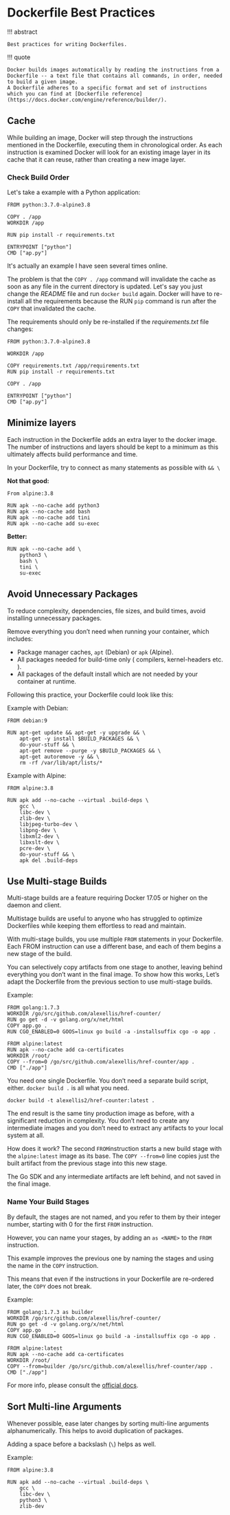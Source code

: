 # Dockerfile Best Practices

!!! abstract

    Best practices for writing Dockerfiles.

!!! quote

    Docker builds images automatically by reading the instructions from a Dockerfile -- a text file that contains all commands, in order, needed to build a given image.
    A Dockerfile adheres to a specific format and set of instructions which you can find at [Dockerfile reference](https://docs.docker.com/engine/reference/builder/).

## Cache

While building an image, Docker will step through the instructions mentioned in the Dockerfile, executing them in chronological order.
As each instruction is examined Docker will look for an existing image layer in its cache that it can reuse, rather than creating a new image layer.

### Check Build Order

Let's take a example with a Python application:

``` docker
FROM python:3.7.0-alpine3.8

COPY . /app
WORKDIR /app

RUN pip install -r requirements.txt

ENTRYPOINT ["python"]
CMD ["ap.py"]
```

It's actually an example I have seen several times online.

The problem is that the `COPY . /app` command will invalidate the cache as soon as any file in the current directory is updated.
Let's say you just change the *README* file and run `docker build` again.
Docker will have to re-install all the requirements because the RUN `pip` command is run after the `COPY` that invalidated the cache.

The requirements should only be re-installed if the *requirements.txt* file changes:

``` docker
FROM python:3.7.0-alpine3.8

WORKDIR /app

COPY requirements.txt /app/requirements.txt
RUN pip install -r requirements.txt

COPY . /app

ENTRYPOINT ["python"]
CMD ["ap.py"]
```

## Minimize layers 

Each instruction in the Dockerfile adds an extra layer to the docker image.
The number of instructions and layers should be kept to a minimum as this ultimately affects build performance and time.

In your Dockerfile, try to connect as many statements as possible with `&& \`

**Not that good:**

``` docker
From alpine:3.8

RUN apk --no-cache add python3
RUN apk --no-cache add bash
RUN apk --no-cache add tini
RUN apk --no-cache add su-exec
```

**Better:**

``` docker
RUN apk --no-cache add \
    python3 \
    bash \
    tini \
    su-exec
```

## Avoid Unnecessary Packages

To reduce complexity, dependencies, file sizes, and build times, avoid installing unnecessary packages.

Remove everything you don’t need when running your container, which includes:

- Package manager caches, `apt` (Debian) or `apk` (Alpine).
- All packages needed for build-time only ( compilers, kernel-headers etc. ).
- All packages of the default install which are not needed by your container at runtime.

Following this practice, your Dockerfile could look like this:

Example with Debian:

``` docker
FROM debian:9

RUN apt-get update && apt-get -y upgrade && \
    apt-get -y install $BUILD_PACKAGES && \
    do-your-stuff && \
    apt-get remove --purge -y $BUILD_PACKAGES && \
    apt-get autoremove -y && \
    rm -rf /var/lib/apt/lists/*
```

Example with Alpine:

``` docker
FROM alpine:3.8

RUN apk add --no-cache --virtual .build-deps \
    gcc \
    libc-dev \
    zlib-dev \
    libjpeg-turbo-dev \
    libpng-dev \
    libxml2-dev \
    libxslt-dev \
    pcre-dev \
    do-your-stuff && \
    apk del .build-deps
```

## Use Multi-stage Builds

Multi-stage builds are a feature requiring Docker 17.05 or higher on the daemon and client. 

Multistage builds are useful to anyone who has struggled to optimize Dockerfiles while keeping them effortless to read and maintain.

With multi-stage builds, you use multiple `FROM` statements in your Dockerfile.
Each FROM instruction can use a different base, and each of them begins a new stage of the build.

You can selectively copy artifacts from one stage to another, leaving behind everything you don’t want in the final image.
To show how this works, Let’s adapt the Dockerfile from the previous section to use multi-stage builds.

Example:

``` docker
FROM golang:1.7.3
WORKDIR /go/src/github.com/alexellis/href-counter/
RUN go get -d -v golang.org/x/net/html  
COPY app.go .
RUN CGO_ENABLED=0 GOOS=linux go build -a -installsuffix cgo -o app .

FROM alpine:latest  
RUN apk --no-cache add ca-certificates
WORKDIR /root/
COPY --from=0 /go/src/github.com/alexellis/href-counter/app .
CMD ["./app"]  
```

You need one single Dockerfile.
You don’t need a separate build script, either. `docker build .` is all what you need.

``` docker
docker build -t alexellis2/href-counter:latest .
```

The end result is the same tiny production image as before, with a significant reduction in complexity. You don’t need to create any intermediate images and you don’t need to extract any artifacts to your local system at all.

How does it work?
The second `FROM`instruction starts a new build stage with the `alpine:latest` image as its base.
The `COPY --from=0` line copies just the built artifact from the previous stage into this new stage. 

The Go SDK and any intermediate artifacts are left behind, and not saved in the final image.

### Name Your Build Stages

By default, the stages are not named, and you refer to them by their integer number, starting with 0 for the first `FROM` instruction.

However, you can name your stages, by adding an `as <NAME>` to the `FROM` instruction.

This example improves the previous one by naming the stages and using the name in the `COPY` instruction.

This means that even if the instructions in your Dockerfile are re-ordered later, the `COPY` does not break.

Example:

``` docker
FROM golang:1.7.3 as builder
WORKDIR /go/src/github.com/alexellis/href-counter/
RUN go get -d -v golang.org/x/net/html  
COPY app.go    .
RUN CGO_ENABLED=0 GOOS=linux go build -a -installsuffix cgo -o app .

FROM alpine:latest  
RUN apk --no-cache add ca-certificates
WORKDIR /root/
COPY --from=builder /go/src/github.com/alexellis/href-counter/app .
CMD ["./app"]
```

For more info, please consult the [official docs](https://docs.docker.com/develop/develop-images/multistage-build/#name-your-build-stages).

## Sort Multi-line Arguments

Whenever possible, ease later changes by sorting multi-line arguments alphanumerically.
This helps to avoid duplication of packages.

Adding a space before a backslash (`\`) helps as well.

Example:

``` docker
FROM alpine:3.8

RUN apk add --no-cache --virtual .build-deps \
    gcc \
    libc-dev \
    python3 \
    zlib-dev
```